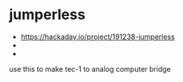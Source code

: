# jumperless


- https://hackaday.io/project/191238-jumperless
-
-

use this to make tec-1 to analog computer bridge


